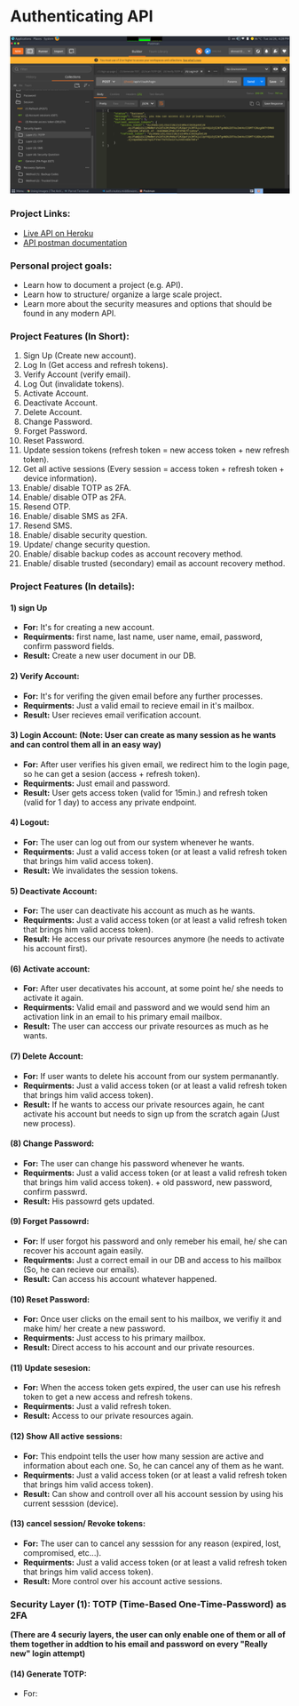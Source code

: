 
# Authenticating API
![A screenshot for the project](https://raw.githubusercontent.com/AhmedElgaidi/Social-media-app/main/public/sreenshot.png)

### Project Links:
- [Live API on Heroku](https://social-app-260.herokuapp.com/)
- [API postman documentation](https://documenter.getpostman.com/view/8694181/UzXM1yep)


### Personal project goals:
- Learn how to document a project (e.g. API).
- Learn how to structure/ organize a large scale project.
- Learn more about the security measures and options that should be found in any modern API.


### Project Features (In Short):
1) Sign Up (Create new account).
2) Log In (Get access and refresh tokens).
3) Verify Account (verify email).
3) Log Out (invalidate tokens).
4) Activate Account.
5) Deactivate Account.
6) Delete Account.
7) Change Password.
8) Forget Password.
9) Reset Password.
10) Update session tokens (refresh token = new access token + new refresh token).
11) Get all active sessions (Every session = access token + refresh token + device information).
12) Enable/ disable TOTP as 2FA.
13) Enable/ disable OTP as 2FA.
14) Resend OTP.
15) Enable/ disable SMS as 2FA.
16) Resend SMS.
17) Enable/ disable security question.
18) Update/ change security question.
19) Enable/ disable backup codes as account recovery method.
20) Enable/ disable trusted (secondary) email as account recovery method.

### Project Features (In details):
#### 1) sign Up
- **For:** It's for creating a new account.
- **Requirments:** first name, last name, user name, email, password, confirm password fields.
- **Result:** Create a new user document in our DB.

#### 2) Verify Account:
- **For:** It's for verifing the given email before any further processes.
- **Requirments:** Just a valid email to recieve email in it's mailbox.
- **Result:** User recieves email verification account.

#### 3) Login Account: (Note: User can create as many session as he wants and can control them all in an easy way)
- **For:** After user verifies his given email, we redirect him to the login page, so he can get a sesion (access + refresh token).
- **Requirments:** Just email and password.
- **Result:** User gets access token (valid for 15min.) and refresh token (valid for 1 day) to access any private endpoint.

#### 4) Logout:
- **For:** The user can log out from our system whenever he wants.
- **Requirments:** Just a valid access token (or at least a valid refresh token that brings him valid access token).
- **Result:** We invalidates the session tokens.

#### 5) Deactivate Account:
- **For:** The user can deactivate his account as much as he wants.
- **Requirments:** Just a valid access token (or at least a valid refresh token that brings him valid access token).
- **Result:** He access our private resources anymore (he needs to activate his account first).

#### (6) Activate account:
- **For:** After user decativates his account, at some point he/ she needs to activate it again.
- **Requirments:** Valid email and password and we would send him an activation link in an email to his primary email mailbox.
- **Result:** The user can acccess our private resources as much as he wants.

#### (7) Delete Account:
- **For:** If user wants to delete his account from our system permanantly.
- **Requirments:** Just a valid access token (or at least a valid refresh token that brings him valid access token).
- **Result:** If he wants to access our private resources again, he cant activate his account but needs to sign up from the scratch again (Just new process).

#### (8) Change Password:
- **For:** The user can change his password whenever he wants.
- **Requirments:** Just a valid access token (or at least a valid refresh token that brings him valid access token). + old password, new password, confirm passwrd.
- **Result:** His passowrd gets updated.

#### (9) Forget Passowrd:
- **For:** If user forgot his password and only remeber his email, he/ she can recover his account again easily.
- **Requirments:** Just a correct email in our DB and access to his mailbox (So, he can recieve our emails).
- **Result:** Can access his account whatever happened.

#### (10) Reset Password:
- **For:** Once user clicks on the email sent to his mailbox,  we verifiy it and make him/ her create a new password.
- **Requirments:** Just access to his primary mailbox.
- **Result:** Direct access to his account and our private resources.

#### (11) Update sesesion:
- **For:** When the access token gets expired, the user can use his refresh token to get a new access and refresh tokens.
- **Requirments:** Just a valid refresh token.
- **Result:** Access to our private resources again.

#### (12) Show All active sessions:
- **For:** This endpoint tells the user how many session are active and information about each one. So, he can cancel any of them as he want.
- **Requirments:** Just a valid access token (or at least a valid refresh token that brings him valid access token).
- **Result:** Can show and controll over all his account session by using his current sesssion (device).

#### (13) cancel session/ Revoke tokens:
- **For:** The user can to cancel any sesssion for any reason (expired, lost, compromised, etc...).
- **Requirments:** Just a valid access token (or at least a valid refresh token that brings him valid access token).
- **Result:** More control over his account active sessions.

### Security Layer (1): TOTP (Time-Based One-Time-Password) as 2FA 
**(There are 4 securiy layers, the user can only enable one of them or all of them together in addtion to his email and password on every "Really new" login attempt)**
#### (14) Generate TOTP:
- For: 
